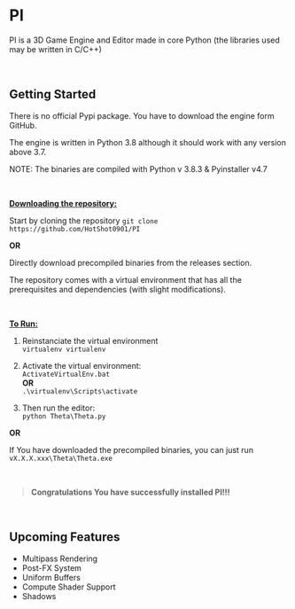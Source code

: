 # PI

PI is a 3D Game Engine and Editor made in core Python (the libraries used may be written in C/C++)

<br />

## Getting Started

There is no official Pypi package. You have to download the engine form GitHub.

The engine is written in Python 3.8 although it should work with any version above 3.7.

NOTE: The binaries are compiled with Python v 3.8.3 & Pyinstaller v4.7

<br />

<ins>**Downloading the repository:**</ins>

Start by cloning the repository `git clone https://github.com/HotShot0901/PI`

**OR**

Directly download precompiled binaries from the releases section.

The repository comes with a virtual environment that has all the prerequisites and dependencies (with slight modifications).

<br />

<ins>**To Run:**</ins>

1) Reinstanciate the virtual environment <br />
`virtualenv virtualenv`

2) Activate the virtual environment: <br />
`ActivateVirtualEnv.bat` <br />
**OR**  <br />
`.\virtualenv\Scripts\activate` <br />

3) Then run the editor: <br />
`python Theta\Theta.py`

**OR**

If You have downloaded the precompiled binaries, you can just run <br />
`vX.X.X.xxx\Theta\Theta.exe`

<br />

>**Congratulations You have successfully installed PI!!!**

<br />

## Upcoming Features

- Multipass Rendering
- Post-FX System
- Uniform Buffers
- Compute Shader Support
- Shadows
